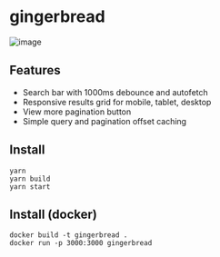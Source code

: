 # gingerbread

![image](https://cloud.huang.mx/i/vdqx1fj2rf.png)

## Features

* Search bar with 1000ms debounce and autofetch
* Responsive results grid for mobile, tablet, desktop
* View more pagination button
* Simple query and pagination offset caching

## Install

```
yarn
yarn build
yarn start
```

## Install (docker)

```
docker build -t gingerbread .
docker run -p 3000:3000 gingerbread
```
